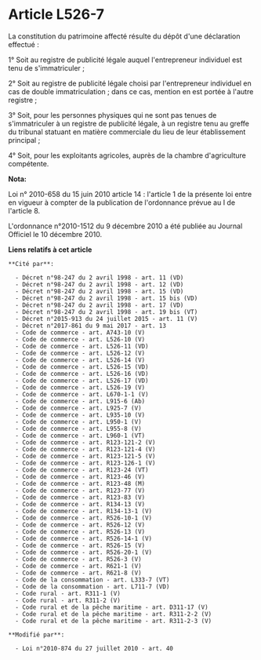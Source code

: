 # Article L526-7

La constitution du patrimoine affecté résulte du dépôt d'une déclaration effectué : 

1° Soit au registre de publicité légale auquel l'entrepreneur individuel est tenu de s'immatriculer ; 

2° Soit au registre de publicité légale choisi par l'entrepreneur individuel en cas de double immatriculation ; dans ce cas,
mention en est portée à l'autre registre ; 

3° Soit, pour les personnes physiques qui ne sont pas tenues de s'immatriculer à un registre de publicité légale, à un
registre tenu au greffe du tribunal statuant en matière commerciale du lieu de leur établissement principal ;

4° Soit, pour les exploitants agricoles, auprès de la chambre d'agriculture compétente.

**Nota:**

Loi n° 2010-658 du 15 juin 2010 article 14 : l'article 1 de la présente loi entre en vigueur à compter de la publication de
l'ordonnance prévue au I de l'article 8.

L'ordonnance n°2010-1512 du 9 décembre 2010 a été publiée au Journal Officiel le 10 décembre 2010.

**Liens relatifs à cet article**

	**Cité par**:

	  - Décret n°98-247 du 2 avril 1998 - art. 11 (VD)
	  - Décret n°98-247 du 2 avril 1998 - art. 12 (VD)
	  - Décret n°98-247 du 2 avril 1998 - art. 15 (VD)
	  - Décret n°98-247 du 2 avril 1998 - art. 15 bis (VD)
	  - Décret n°98-247 du 2 avril 1998 - art. 17 (VD)
	  - Décret n°98-247 du 2 avril 1998 - art. 19 bis (VT)
	  - Décret n°2015-913 du 24 juillet 2015 - art. 11 (V)
	  - Décret n°2017-861 du 9 mai 2017 - art. 13
	  - Code de commerce - art. A743-10 (V)
	  - Code de commerce - art. L526-10 (V)
	  - Code de commerce - art. L526-11 (VD)
	  - Code de commerce - art. L526-12 (V)
	  - Code de commerce - art. L526-14 (V)
	  - Code de commerce - art. L526-15 (VD)
	  - Code de commerce - art. L526-16 (VD)
	  - Code de commerce - art. L526-17 (VD)
	  - Code de commerce - art. L526-19 (V)
	  - Code de commerce - art. L670-1-1 (V)
	  - Code de commerce - art. L915-6 (Ab)
	  - Code de commerce - art. L925-7 (V)
	  - Code de commerce - art. L935-10 (V)
	  - Code de commerce - art. L950-1 (V)
	  - Code de commerce - art. L955-8 (V)
	  - Code de commerce - art. L960-1 (VT)
	  - Code de commerce - art. R123-121-2 (V)
	  - Code de commerce - art. R123-121-4 (V)
	  - Code de commerce - art. R123-121-5 (V)
	  - Code de commerce - art. R123-126-1 (V)
	  - Code de commerce - art. R123-24 (VT)
	  - Code de commerce - art. R123-46 (V)
	  - Code de commerce - art. R123-48 (M)
	  - Code de commerce - art. R123-77 (V)
	  - Code de commerce - art. R123-83 (V)
	  - Code de commerce - art. R134-13 (V)
	  - Code de commerce - art. R134-13-1 (V)
	  - Code de commerce - art. R526-10-1 (V)
	  - Code de commerce - art. R526-12 (V)
	  - Code de commerce - art. R526-13 (V)
	  - Code de commerce - art. R526-14-1 (V)
	  - Code de commerce - art. R526-15 (V)
	  - Code de commerce - art. R526-20-1 (V)
	  - Code de commerce - art. R526-3 (V)
	  - Code de commerce - art. R621-1 (V)
	  - Code de commerce - art. R621-8 (V)
	  - Code de la consommation - art. L333-7 (VT)
	  - Code de la consommation - art. L711-7 (VD)
	  - Code rural - art. R311-1 (V)
	  - Code rural - art. R311-2 (V)
	  - Code rural et de la pêche maritime - art. D311-17 (V)
	  - Code rural et de la pêche maritime - art. R311-2-2 (V)
	  - Code rural et de la pêche maritime - art. R311-2-3 (V)

	**Modifié par**:

	  - Loi n°2010-874 du 27 juillet 2010 - art. 40
